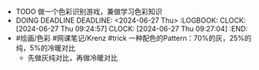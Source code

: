 - TODO 做一个色彩识别游戏，兼做学习色彩知识
- DOING DEADLINE
  DEADLINE: <2024-06-27 Thu>
  :LOGBOOK:
  CLOCK: [2024-06-27 Thu 09:24:57]
  CLOCK: [2024-06-27 Thu 09:27:04]
  :END:
- #绘画/色彩 #网课笔记/Krenz #trick 一种配色的Pattern：70%的灰，25%的纯，5%的冷暖对比
	- 先做灰纯对比，再做冷暖对比